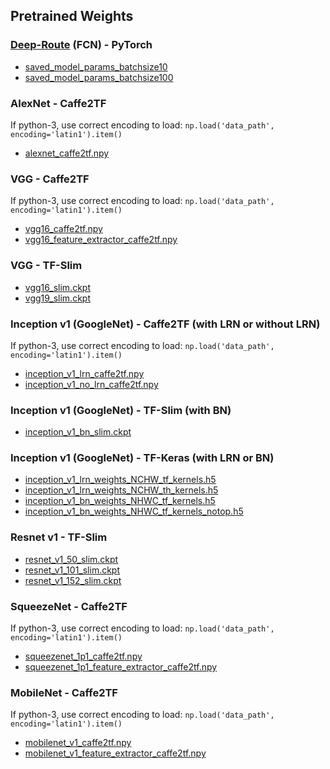 ## Pretrained Weights

### [Deep-Route](https://github.com/sjain-stanford/deep-route) (FCN) - PyTorch

* [saved_model_params_batchsize10](https://drive.google.com/uc?export=view&id=12rfL8gR2DGGd0yYNGRV0cMq_KgJ5Iln0)
* [saved_model_params_batchsize100](https://drive.google.com/uc?export=view&id=1yccJYZq3ErwdT8sFFJ9jwNQF-v2Rahzf)


### AlexNet - Caffe2TF

If python-3, use correct encoding to load: `np.load('data_path', encoding='latin1').item()`

* [alexnet_caffe2tf.npy](https://drive.google.com/uc?export=view&id=1iWmzvg-4syCqi4ZvwEWzJFtNhMABNVFB)


### VGG - Caffe2TF

If python-3, use correct encoding to load: `np.load('data_path', encoding='latin1').item()`

* [vgg16_caffe2tf.npy](https://drive.google.com/uc?export=view&id=1wu3XNPyR9V_qkqDzYjM7z3kqbctcGt_B)
* [vgg16_feature_extractor_caffe2tf.npy](https://drive.google.com/uc?export=view&id=1oHLtT2hWJd-YVy96hQ8rpLNAG27i5WJr)


### VGG - TF-Slim

* [vgg16_slim.ckpt](https://drive.google.com/uc?export=view&id=17_tXNT-UoEYjREJIRUJ1tyNT7m4nCOy1)
* [vgg19_slim.ckpt](https://drive.google.com/uc?export=view&id=1_R9RHioWVCtzYGfyI05gd08duJT9Aowv)


### Inception v1 (GoogleNet) - Caffe2TF (with LRN or without LRN)

If python-3, use correct encoding to load: `np.load('data_path', encoding='latin1').item()`

* [inception_v1_lrn_caffe2tf.npy](https://drive.google.com/uc?export=view&id=1aKHr2RDfBRRBs8E90orvO8O-Kaj1OAiU)
* [inception_v1_no_lrn_caffe2tf.npy](https://drive.google.com/uc?export=view&id=1RZqO3r7ry6hYzwN_J6gqcT5LeQZO_oUf)


### Inception v1 (GoogleNet) - TF-Slim (with BN)

* [inception_v1_bn_slim.ckpt](https://drive.google.com/uc?export=view&id=1JMtScEBmCK0t5FQROoN9uVpuUkWAs9K5)


### Inception v1 (GoogleNet) - TF-Keras (with LRN or BN)

* [inception_v1_lrn_weights_NCHW_tf_kernels.h5](https://drive.google.com/uc?export=view&id=1REwhFR9aG4myChmznrCz-H3C95la0Eq2)
* [inception_v1_lrn_weights_NCHW_th_kernels.h5](https://drive.google.com/uc?export=view&id=1arJv-uthigUteR546aRiQVTJnjRa_0kT)
* [inception_v1_bn_weights_NHWC_tf_kernels.h5](https://drive.google.com/uc?export=view&id=1HfT-ODiVYXIesLRkjXSYZmID2sXJ4166)
* [inception_v1_bn_weights_NHWC_tf_kernels_notop.h5](https://drive.google.com/uc?export=view&id=1GjSQTyStbRLV7CjPpotFdSra6gZ8xg0F)


### Resnet v1 - TF-Slim

* [resnet_v1_50_slim.ckpt](https://drive.google.com/uc?export=view&id=1eYdUsO8EV8RdC5FL8baTaSV6NcGaeYig)
* [resnet_v1_101_slim.ckpt](https://drive.google.com/uc?export=view&id=1TyPdgv2AHITBNy3OkSXqsu6onT0bSULm)
* [resnet_v1_152_slim.ckpt](https://drive.google.com/uc?export=view&id=1VPbo76I0mTCw_tw9P_GzX4HJT3GXNkch)


### SqueezeNet - Caffe2TF

If python-3, use correct encoding to load: `np.load('data_path', encoding='latin1').item()`

* [squeezenet_1p1_caffe2tf.npy](https://drive.google.com/uc?export=view&id=10NKyi6jtcNNLTh19mKgrdgosyvNSRBkv)
* [squeezenet_1p1_feature_extractor_caffe2tf.npy](https://drive.google.com/uc?export=view&id=1TDhRNs6SRJGPdlLhywnXM0HAd9R83pEi)


### MobileNet - Caffe2TF

If python-3, use correct encoding to load: `np.load('data_path', encoding='latin1').item()`

* [mobilenet_v1_caffe2tf.npy](https://drive.google.com/uc?export=view&id=1Adtcl5kZBOL34Ezs8-JwGcnHHKp_O0dv)
* [mobilenet_v1_feature_extractor_caffe2tf.npy](https://drive.google.com/uc?export=view&id=10eilycu_Dtplp8lQJlIuA-U7I39pXs4e)


